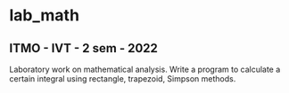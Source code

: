 # lab_math
## ITMO - IVT - 2 sem - 2022

Laboratory work on mathematical analysis. Write a program to calculate a certain integral using rectangle, trapezoid, Simpson methods.
